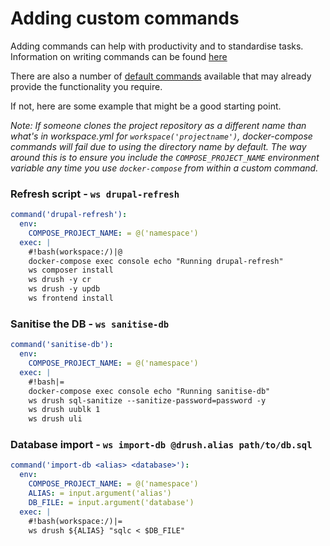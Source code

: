 # Adding custom commands

Adding commands can help with productivity and to standardise tasks.  
Information on writing commands can be found [here](https://github.com/my127/workspace/blob/0.1.x/docs/types/command.md)

There are also a number of [default commands](https://github.com/inviqa/harness-base-php/blob/1.0.x/src/_base/harness/config/commands.yml) available that may already provide the functionality you require.

If not, here are some example that might be a good starting point.

_Note: If someone clones the project repository as a different name than what's in workspace.yml for
`workspace('projectname')`, docker-compose commands will fail due to using the directory name by default.
The way around this is to ensure you include the `COMPOSE_PROJECT_NAME` environment variable any time
you use `docker-compose` from within a custom command._

### Refresh script - `ws drupal-refresh`
```yaml
command('drupal-refresh'):
  env:
    COMPOSE_PROJECT_NAME: = @('namespace')
  exec: |
    #!bash(workspace:/)|@
    docker-compose exec console echo "Running drupal-refresh"
    ws composer install
    ws drush -y cr
    ws drush -y updb
    ws frontend install
```

### Sanitise the DB - `ws sanitise-db`
```yaml
command('sanitise-db'):
  env:
    COMPOSE_PROJECT_NAME: = @('namespace')
  exec: |
    #!bash|=
    docker-compose exec console echo "Running sanitise-db"
    ws drush sql-sanitize --sanitize-password=password -y
    ws drush uublk 1
    ws drush uli
```

### Database import - `ws import-db @drush.alias path/to/db.sql`
```yaml
command('import-db <alias> <database>'):
  env:
    COMPOSE_PROJECT_NAME: = @('namespace')
    ALIAS: = input.argument('alias')
    DB_FILE: = input.argument('database')
  exec: |
    #!bash(workspace:/)|=
    ws drush ${ALIAS} "sqlc < $DB_FILE"
```
